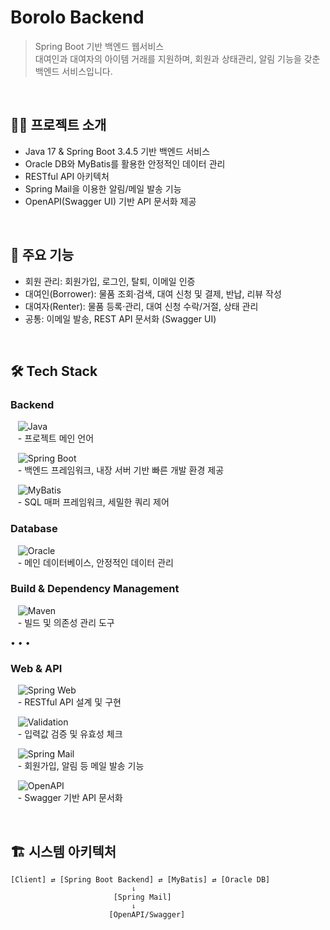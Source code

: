 # Borolo Backend

> Spring Boot 기반 백엔드 웹서비스  
> 대여인과 대여자의 아이템 거래를 지원하며, 회원과 상태관리, 알림 기능을 갖춘 백엔드 서비스입니다.

<br>

## 🙌🏻 프로젝트 소개
- Java 17 & Spring Boot 3.4.5 기반 백엔드 서비스
- Oracle DB와 MyBatis를 활용한 안정적인 데이터 관리
- RESTful API 아키텍처
- Spring Mail을 이용한 알림/메일 발송 기능
- OpenAPI(Swagger UI) 기반 API 문서화 제공

<br>

## 📑 주요 기능
- 회원 관리: 회원가입, 로그인, 탈퇴, 이메일 인증  
- 대여인(Borrower): 물품 조회·검색, 대여 신청 및 결제, 반납, 리뷰 작성  
- 대여자(Renter): 물품 등록·관리, 대여 신청 수락/거절, 상태 관리  
- 공통: 이메일 발송, REST API 문서화 (Swagger UI)  

<br>

## 🛠 Tech Stack

### Backend
&nbsp;&nbsp;&nbsp;![Java](https://img.shields.io/badge/Java-17-007396?logo=java&logoColor=white)  
&nbsp;&nbsp;&nbsp;- 프로젝트 메인 언어  

&nbsp;&nbsp;&nbsp;![Spring Boot](https://img.shields.io/badge/Spring%20Boot-3.4.5-6DB33F?logo=springboot)  
&nbsp;&nbsp;&nbsp;- 백엔드 프레임워크, 내장 서버 기반 빠른 개발 환경 제공  

&nbsp;&nbsp;&nbsp;![MyBatis](https://img.shields.io/badge/MyBatis-000000?logo=java&logoColor=white)  
&nbsp;&nbsp;&nbsp;- SQL 매퍼 프레임워크, 세밀한 쿼리 제어  


### Database
&nbsp;&nbsp;&nbsp;![Oracle](https://img.shields.io/badge/Oracle%20DB-F80000?logo=oracle&logoColor=white)  
&nbsp;&nbsp;&nbsp;- 메인 데이터베이스, 안정적인 데이터 관리  


### Build & Dependency Management
&nbsp;&nbsp;&nbsp;![Maven](https://img.shields.io/badge/Maven-3.9.0-C71A36?logo=apachemaven&logoColor=white)  
&nbsp;&nbsp;&nbsp;- 빌드 및 의존성 관리 도구

• • •

### Web & API
&nbsp;&nbsp;&nbsp;![Spring Web](https://img.shields.io/badge/Spring%20Web-6DB33F?logo=spring&logoColor=white)  
&nbsp;&nbsp;&nbsp;- RESTful API 설계 및 구현  

&nbsp;&nbsp;&nbsp;![Validation](https://img.shields.io/badge/Validation-FF6F00?logo=checkmarx&logoColor=white)  
&nbsp;&nbsp;&nbsp;- 입력값 검증 및 유효성 체크  

&nbsp;&nbsp;&nbsp;![Spring Mail](https://img.shields.io/badge/Spring%20Mail-007396?logo=gmail&logoColor=white)  
&nbsp;&nbsp;&nbsp;- 회원가입, 알림 등 메일 발송 기능  

&nbsp;&nbsp;&nbsp;![OpenAPI](https://img.shields.io/badge/OpenAPI-6BA539?logo=openapiinitiative&logoColor=white)  
&nbsp;&nbsp;&nbsp;- Swagger 기반 API 문서화  

<br>

## 🏗 시스템 아키텍처
```plaintext
[Client] ⇄ [Spring Boot Backend] ⇄ [MyBatis] ⇄ [Oracle DB]
                           ⇂
                       [Spring Mail]
                           ⇂
                      [OpenAPI/Swagger]

``` 
